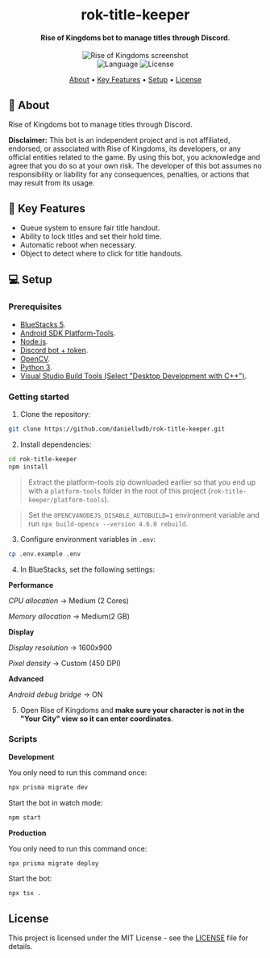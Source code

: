 <div align="center">
  <h1>rok-title-keeper</h1>
  <h4>
    Rise of Kingdoms bot to manage titles through Discord.
  </h4>
  <img src="./docs/images/demo.gif" alt="Rise of Kingdoms screenshot" />
</div>

<div align="center">
  <img
    src="https://img.shields.io/github/languages/top/daniellwdb/rok-title-keeper?style=for-the-badge"
    alt="Language"
  />
  <img
    src="https://img.shields.io/github/license/daniellwdb/rok-title-keeper?style=for-the-badge"
    alt="License"
  />
</div>

<p align="center">
  <a href="#-about">About</a> •
  <a href="#-key-features">Key Features</a> •
  <a href="#-setup">Setup</a> •
  <a href="#license">License</a>
</p>

## 🤖 About

Rise of Kingdoms bot to manage titles through Discord.

**Disclaimer:** This bot is an independent project and is not affiliated, endorsed, or associated with Rise of Kingdoms, its developers, or any official entities related to the game. By using this bot, you acknowledge and agree that you do so at your own risk. The developer of this bot assumes no responsibility or liability for any consequences, penalties, or actions that may result from its usage.

## 🔑 Key Features

- Queue system to ensure fair title handout.
- Ability to lock titles and set their hold time.
- Automatic reboot when necessary.
- Object to detect where to click for title handouts.

## 💻 Setup

### Prerequisites

- [BlueStacks 5](https://cdn3.bluestacks.com/downloads/windows/nxt/5.4.100.1026/0129e8eb74f84fc396a1500329365a09/BlueStacksMicroInstaller_5.4.100.1026_native.exe?filename=BlueStacksMicroInstaller_5.4.100.1026_native_5ffb0694218e1b99e7000bed6dcbe547_0.exe).
- [Android SDK Platform-Tools](https://dl.google.com/android/repository/platform-tools_r31.0.3-windows.zip).
- [Node.js](https://nodejs.org/en).
- [Discord bot + token](https://discordjs.guide/preparations/setting-up-a-bot-application.html#setting-up-a-bot-application).
- [OpenCV](https://sourceforge.net/projects/opencvlibrary/).
- [Python 3](https://apps.microsoft.com/store/detail/python-311/9NRWMJP3717K).
- [Visual Studio Build Tools (Select "Desktop Development with C++")](https://visualstudio.microsoft.com/thank-you-downloading-visual-studio/?sku=BuildTools).

### Getting started

1. Clone the repository:

```bash
git clone https://github.com/daniellwdb/rok-title-keeper.git
```

2. Install dependencies:

```bash
cd rok-title-keeper
npm install
```

> Extract the platform-tools zip downloaded earlier so that you end up with a `platform-tools` folder in the root of this project (`rok-title-keeper/platform-tools`).

> Set the `OPENCV4NODEJS_DISABLE_AUTOBUILD=1` environment variable and run `npx build-opencv --version 4.6.0 rebuild`.

3. Configure environment variables in `.env`:

```bash
cp .env.example .env
```

4. In BlueStacks, set the following settings:

**Performance**

_CPU allocation_ -> Medium (2 Cores)

_Memory allocation_ -> Medium(2 GB)

**Display**

_Display resolution_ -> 1600x900

_Pixel density_ -> Custom (450 DPI)

**Advanced**

_Android debug bridge_ -> ON

5. Open Rise of Kingdoms and **make sure your character is not in the "Your City" view so it can enter coordinates**.

### Scripts

**Development**

You only need to run this command once:

```bash
npx prisma migrate dev
```

Start the bot in watch mode:

```bash
npm start
```

**Production**

You only need to run this command once:

```bash
npx prisma migrate deploy
```

Start the bot:

```bash
npx tsx .
```

## License

This project is licensed under the MIT License - see the [LICENSE](LICENSE) file for details.

